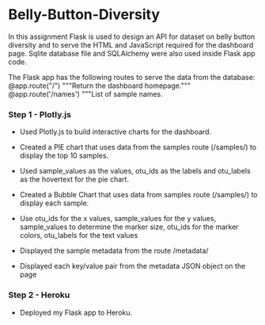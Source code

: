 # Belly-Button-Diversity
In this assignment Flask is used to design an API for dataset on belly button diversity and to serve the HTML and JavaScript required for the dashboard page. Sqlite database file and SQLAlchemy were also used inside Flask app code.

The Flask app	 has the following routes to serve the data from the database: @app.route("/") """Return the dashboard homepage.""" @app.route('/names') """List of sample names.

### Step 1 - Plotly.js

- Used Plotly.js to build interactive charts for the dashboard.

- Created a PIE chart that uses data from the samples route (/samples/) to display the top 10 samples.

- Used sample_values as the values, otu_ids as the labels and otu_labels as the hovertext for the pie chart.

- Created a Bubble Chart that uses data from samples route (/samples/) to display each sample.

- Use otu_ids for the x values, sample_values for the y values, sample_values to determine the marker size, otu_ids for the marker colors, otu_labels for the text values

- Displayed the sample metadata from the route /metadata/

- Displayed each key/value pair from the metadata JSON object on the page

### Step 2 - Heroku

- Deployed my Flask app to Heroku.
